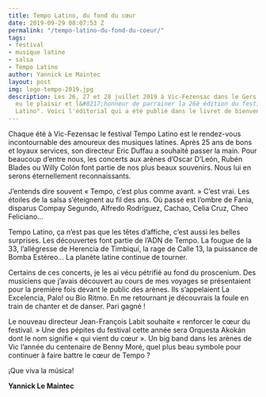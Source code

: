 ```yaml
---
title: Tempo Latino, du fond du cœur
date: 2019-09-29 08:07:53 Z
permalink: "/tempo-latino-du-fond-du-coeur/"
tags:
- festival
- musique latine
- salsa
- Tempo Latino
author: Yannick Le Maintec
layout: post
img: logo-tempo-2019.jpg
description: Les 26, 27 et 28 juillet 2019 à Vic-Fezensac dans le Gers, j&#8217;ai
  eu le plaisir et l&#8217;honneur de parrainer la 26è édition du festival "Tempo
  Latino". Voici l'éditorial qui a été publié dans le livret de bienvenue.
---
```


Chaque été à Vic-Fezensac le festival Tempo Latino est le rendez-vous incontournable des amoureux des musiques latines. Après 25 ans de bons et loyaux services, son directeur Eric Duffau a souhaité passer la main. Pour beaucoup d’entre nous, les concerts aux arènes d’Oscar D’León, Rubén Blades ou Willy Colón font partie de nos plus beaux souvenirs. Nous lui en serons éternellement reconnaissants.

J’entends dire souvent « Tempo, c’est plus comme avant. » C’est vrai. Les étoiles de la salsa s’éteignent au fil des ans. Où passé est l’ombre de Fania, disparus Compay Segundo, Alfredo Rodríguez, Cachao, Celia Cruz, Cheo Feliciano…

Tempo Latino, ça n’est pas que les têtes d’affiche, c’est aussi les belles surprises. Les découvertes font partie de l’ADN de Tempo. La fougue de la 33, l’allégresse de Herencia de Timbiquí, la rage de Calle 13, la puissance de Bomba Estéreo&#8230; La planète latine continue de tourner.

Certains de ces concerts, je les ai vécu pétrifié au fond du proscenium. Des musiciens que j’avais découvert au cours de mes voyages se présentaient pour la première fois devant le public des arènes. Ils s&#8217;appelaient La Excelencia, Palo! ou Bio Ritmo. En me retournant je découvrais la foule en train de chanter et de danser. Pari gagné !

Le nouveau directeur Jean-François Labit souhaite « renforcer le cœur du festival. » Une des pépites du festival cette année sera Orquesta Akokán dont le nom signifie « qui vient du cœur ». Un big band dans les arènes de Vic l’année du centenaire de Benny Moré, quel plus beau symbole pour continuer à faire battre le cœur de Tempo ?

¡Que viva la música!

**Yannick Le Maintec**
